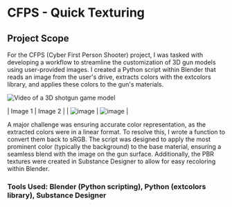 # CFPS - Quick Texturing

## Project Scope

For the CFPS (Cyber First Person Shooter) project, I was tasked with developing a workflow to streamline the customization of 3D gun models using user-provided images. I created a Python script within Blender that reads an image from the user's drive, extracts colors with the extcolors library, and applies these colors to the gun's materials.

![Video of a 3D shotgun game model](https://github.com/you-re/portfolio-2024/blob/main/CFPS%20-%20Quick%20Texturing/QuickTex.gif)

| Image 1 | Image 2 |
| ![image](https://github.com/user-attachments/assets/b4dccbe5-5b05-4a46-b1e8-a7d0ac81b61c) | ![image](https://github.com/user-attachments/assets/18b6acc5-da03-4fb9-ad5b-0040e61aacf8) |


A major challenge was ensuring accurate color representation, as the extracted colors were in a linear format. To resolve this, I wrote a function to convert them back to sRGB. The script was designed to apply the most prominent color (typically the background) to the base material, ensuring a seamless blend with the image on the gun surface. Additionally, the PBR textures were created in Substance Designer to allow for easy recoloring within Blender.

### Tools Used: Blender (Python scripting), Python (extcolors library), Substance Designer
